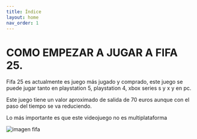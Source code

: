 ```yaml
---
title: Índice
layout: home
nav_order: 1
---
```


# **COMO EMPEZAR A JUGAR A FIFA 25**.

Fifa 25 es actualmente es juego más jugado y comprado, este juego se puede jugar tanto en playstation 5, playstation 4, xbox series s y x y en pc.

Este juego tiene un valor aproximado de salida de 70 euros aunque con el paso del tiempo se va reduciendo. 

Lo más importante es que este videojuego no es multiplataforma

![ imagen fifa ](https://i.ytimg.com/vi/GcGJ4fe0iNk/maxresdefault.jpg)

